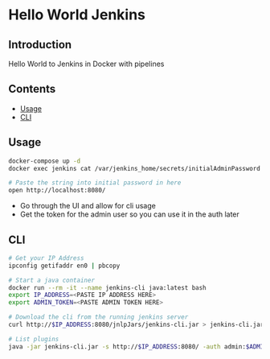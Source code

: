 # Hello World Jenkins

## Introduction

Hello World to Jenkins in Docker with pipelines

## Contents

- [Usage](#usage)
- [CLI](#cli)

## Usage

```bash
docker-compose up -d
docker exec jenkins cat /var/jenkins_home/secrets/initialAdminPassword | pbcopy

# Paste the string into initial password in here
open http://localhost:8080/
```

- Go through the UI and allow for cli usage
- Get the token for the admin user so you can use it in the auth later


## CLI

```bash
# Get your IP Address
ipconfig getifaddr en0 | pbcopy

# Start a java container
docker run --rm -it --name jenkins-cli java:latest bash
export IP_ADDRESS=<PASTE IP ADDRESS HERE>
export ADMIN_TOKEN=<PASTE ADMIN TOKEN HERE>

# Download the cli from the running jenkins server
curl http://$IP_ADDRESS:8080/jnlpJars/jenkins-cli.jar > jenkins-cli.jar

# List plugins
java -jar jenkins-cli.jar -s http://$IP_ADDRESS:8080/ -auth admin:$ADMIN_TOKEN list-plugins
```
